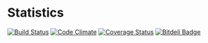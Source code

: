 # Statistics

[![Build Status](https://travis-ci.org/brunohenrique/statistics.svg?branch=master)](https://travis-ci.org/brunohenrique/statistics)
[![Code Climate](https://codeclimate.com/github/brunohenrique/statistics/badges/gpa.svg)](https://codeclimate.com/github/brunohenrique/statistics)
[![Coverage Status](https://coveralls.io/repos/github/brunohenrique/statistics/badge.svg?branch=master)](https://coveralls.io/github/brunohenrique/statistics?branch=master)
[![Bitdeli Badge](https://d2weczhvl823v0.cloudfront.net/brunohenrique/statistics/trend.png)](https://bitdeli.com/free "Bitdeli Badge")
